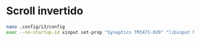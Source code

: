 # Scroll invertido

```bash
nano .config/i3/config
exec --no-startup-id xinput set-prop "Synaptics TM3471-020" "libinput Natural Scrolling Enabled" 1
```
